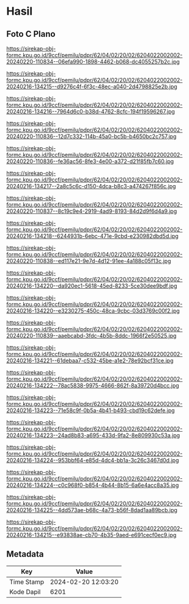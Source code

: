 # Hasil

## Foto C Plano

https://sirekap-obj-formc.kpu.go.id/9ccf/pemilu/pdpr/62/04/02/20/02/6204022002002-20240220-110834--06efa990-1898-4462-b068-dc4055257b2c.jpg

https://sirekap-obj-formc.kpu.go.id/9ccf/pemilu/pdpr/62/04/02/20/02/6204022002002-20240216-134215--d9276c4f-6f3c-48ec-a040-2d4798825e2b.jpg

https://sirekap-obj-formc.kpu.go.id/9ccf/pemilu/pdpr/62/04/02/20/02/6204022002002-20240216-134216--7964d6c0-b38d-4762-8cfc-194f19596267.jpg

https://sirekap-obj-formc.kpu.go.id/9ccf/pemilu/pdpr/62/04/02/20/02/6204022002002-20240220-110836--12d7c332-114b-45a0-bc5b-b4650bc2c757.jpg

https://sirekap-obj-formc.kpu.go.id/9ccf/pemilu/pdpr/62/04/02/20/02/6204022002002-20240220-110836--fe36ac56-8fe3-4e00-a372-d21f85fb7c60.jpg

https://sirekap-obj-formc.kpu.go.id/9ccf/pemilu/pdpr/62/04/02/20/02/6204022002002-20240216-134217--2a8c5c6c-d150-4dca-b8c3-a474267f856c.jpg

https://sirekap-obj-formc.kpu.go.id/9ccf/pemilu/pdpr/62/04/02/20/02/6204022002002-20240220-110837--8c19c9e4-2919-4ad9-8193-84d2d9f6d4a9.jpg

https://sirekap-obj-formc.kpu.go.id/9ccf/pemilu/pdpr/62/04/02/20/02/6204022002002-20240216-134218--6244931b-6ebc-471e-9cbd-e230982dbd5d.jpg

https://sirekap-obj-formc.kpu.go.id/9ccf/pemilu/pdpr/62/04/02/20/02/6204022002002-20240220-110838--ed117e21-9e7d-4d12-91ee-4a188c05f13c.jpg

https://sirekap-obj-formc.kpu.go.id/9ccf/pemilu/pdpr/62/04/02/20/02/6204022002002-20240216-134220--da920ec1-5618-45ed-8233-5ce30dee9bdf.jpg

https://sirekap-obj-formc.kpu.go.id/9ccf/pemilu/pdpr/62/04/02/20/02/6204022002002-20240216-134220--e3230275-450c-48ca-9cbc-03d3769c00f2.jpg

https://sirekap-obj-formc.kpu.go.id/9ccf/pemilu/pdpr/62/04/02/20/02/6204022002002-20240220-110839--aaebcabd-3fdc-4b5b-8ddc-1966f2e50525.jpg

https://sirekap-obj-formc.kpu.go.id/9ccf/pemilu/pdpr/62/04/02/20/02/6204022002002-20240216-134221--61debaa7-c532-45be-a1e2-78e92bcf31ce.jpg

https://sirekap-obj-formc.kpu.go.id/9ccf/pemilu/pdpr/62/04/02/20/02/6204022002002-20240216-134222--78ac5838-9975-4666-862f-8a39720d4bcc.jpg

https://sirekap-obj-formc.kpu.go.id/9ccf/pemilu/pdpr/62/04/02/20/02/6204022002002-20240216-134223--71e58c9f-0b5a-4b41-b493-cbd19c62defe.jpg

https://sirekap-obj-formc.kpu.go.id/9ccf/pemilu/pdpr/62/04/02/20/02/6204022002002-20240216-134223--24ad8b83-a695-433d-9fa2-8e809930c53a.jpg

https://sirekap-obj-formc.kpu.go.id/9ccf/pemilu/pdpr/62/04/02/20/02/6204022002002-20240216-134224--953bbf64-e85d-4dc4-bb1a-3c26c3467d0d.jpg

https://sirekap-obj-formc.kpu.go.id/9ccf/pemilu/pdpr/62/04/02/20/02/6204022002002-20240216-134224--c0c968f0-b854-4b44-8b15-6a6e4acc8a35.jpg

https://sirekap-obj-formc.kpu.go.id/9ccf/pemilu/pdpr/62/04/02/20/02/6204022002002-20240216-134225--4dd573ae-b68c-4a73-b56f-8dad1aa89bcb.jpg

https://sirekap-obj-formc.kpu.go.id/9ccf/pemilu/pdpr/62/04/02/20/02/6204022002002-20240216-134215--e93838ae-cb70-4b35-9aed-e691cecf0ec9.jpg


## Metadata

| Key        | Value               |
| ---------- | ------------------- |
| Time Stamp | 2024-02-20 12:03:20 |
| Kode Dapil | 6201                |



